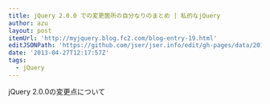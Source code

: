 ```yaml
---
title: jQuery 2.0.0 での変更箇所の自分なりのまとめ | 私的なjQuery
author: azu
layout: post
itemUrl: 'http://myjquery.blog.fc2.com/blog-entry-19.html'
editJSONPath: 'https://github.com/jser/jser.info/edit/gh-pages/data/2013/04/index.json'
date: '2013-04-27T12:17:57Z'
tags:
  - jQuery
---
```

jQuery 2.0.0の変更点について
